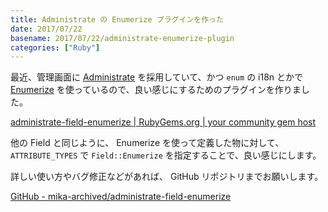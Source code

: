 ```yaml
---
title: Administrate の Enumerize プラグインを作った
date: 2017/07/22
basename: 2017/07/22/administrate-enumerize-plugin
categories: ["Ruby"]
---
```


最近、管理画面に [Administrate](https://github.com/thoughtbot/administrate) を採用していて、かつ `enum` の i18n とかで  
[Enumerize](https://github.com/brainspec/enumerize) を使っているので、良い感じにするためのプラグインを作りました。

[administrate-field-enumerize | RubyGems.org | your community gem host](https://rubygems.org/gems/administrate-field-enumerize)

他の Field と同じように、 Enumerize を使って定義した物に対して、  
`ATTRIBUTE_TYPES` で `Field::Enumerize` を指定することで、良い感じにします。

詳しい使い方やバグ修正などがあれば、 GitHub リポジトリまでお願いします。

[GitHub - mika-archived/administrate-field-enumerize](https://github.com/mika-f/administrate-field-enumerize)
